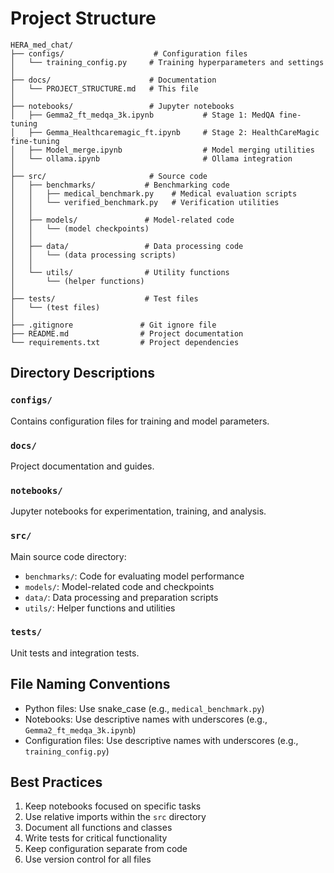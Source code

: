 # Project Structure

```
HERA_med_chat/
├── configs/                    # Configuration files
│   └── training_config.py     # Training hyperparameters and settings
│
├── docs/                      # Documentation
│   └── PROJECT_STRUCTURE.md   # This file
│
├── notebooks/                 # Jupyter notebooks
│   ├── Gemma2_ft_medqa_3k.ipynb           # Stage 1: MedQA fine-tuning
│   ├── Gemma_Healthcaremagic_ft.ipynb     # Stage 2: HealthCareMagic fine-tuning
│   ├── Model_merge.ipynb                  # Model merging utilities
│   └── ollama.ipynb                       # Ollama integration
│
├── src/                       # Source code
│   ├── benchmarks/           # Benchmarking code
│   │   ├── medical_benchmark.py    # Medical evaluation scripts
│   │   └── verified_benchmark.py   # Verification utilities
│   │
│   ├── models/               # Model-related code
│   │   └── (model checkpoints)
│   │
│   ├── data/                 # Data processing code
│   │   └── (data processing scripts)
│   │
│   └── utils/                # Utility functions
│       └── (helper functions)
│
├── tests/                    # Test files
│   └── (test files)
│
├── .gitignore               # Git ignore file
├── README.md                # Project documentation
└── requirements.txt         # Project dependencies
```

## Directory Descriptions

### `configs/`
Contains configuration files for training and model parameters.

### `docs/`
Project documentation and guides.

### `notebooks/`
Jupyter notebooks for experimentation, training, and analysis.

### `src/`
Main source code directory:
- `benchmarks/`: Code for evaluating model performance
- `models/`: Model-related code and checkpoints
- `data/`: Data processing and preparation scripts
- `utils/`: Helper functions and utilities

### `tests/`
Unit tests and integration tests.

## File Naming Conventions

- Python files: Use snake_case (e.g., `medical_benchmark.py`)
- Notebooks: Use descriptive names with underscores (e.g., `Gemma2_ft_medqa_3k.ipynb`)
- Configuration files: Use descriptive names with underscores (e.g., `training_config.py`)

## Best Practices

1. Keep notebooks focused on specific tasks
2. Use relative imports within the `src` directory
3. Document all functions and classes
4. Write tests for critical functionality
5. Keep configuration separate from code
6. Use version control for all files 